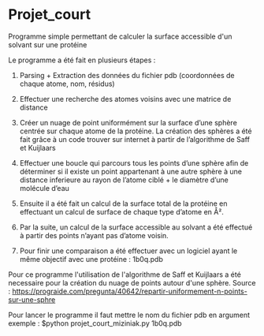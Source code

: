 Projet_court
========

Programme simple permettant de calculer la surface accessible d'un solvant sur une protéine

Le programme a été fait en plusieurs étapes :
1)	Parsing + Extraction des données du fichier pdb (coordonnées de chaque atome, nom, résidus) 

2)	Effectuer une recherche des atomes voisins avec une matrice de distance
 
3)	Créer un nuage de point uniformément sur la surface d’une sphère centrée sur chaque atome de la protéine. La création des sphères a été fait grâce à un code trouver sur internet à partir de l’algorithme de Saff et Kuijlaars

4)	Effectuer une boucle qui parcours tous les points d’une sphère afin de déterminer si il existe un point appartenant à une autre sphère à une distance inferieure au rayon de l’atome ciblé + le diamètre d’une molécule d’eau

5)	Ensuite il a été fait un calcul de la surface total de la protéine en effectuant un calcul de surface de chaque type d’atome en Å².

6)	Par la suite, un calcul de la surface accessible au solvant a été effectué à partir des points n’ayant pas d’atome voisin.

7)	Pour finir une comparaison a été effectuer avec un logiciel ayant le même objectif avec une protéine : 1b0q.pdb


Pour ce programme l'utilisation de l'algorithme de Saff et Kuijlaars a été 
necessaire pour la création du nuage de points autour d'une sphère.
Source : https://prograide.com/pregunta/40642/repartir-uniformement-n-points-sur-une-sphre


Pour lancer le programme il faut mettre le nom du fichier pdb en argument
exemple : $python projet_court_miziniak.py 1b0q.pdb





